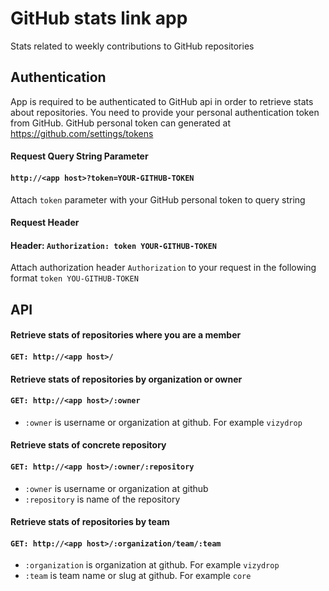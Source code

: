 # GitHub stats link app
Stats related to weekly contributions to GitHub repositories
 
## Authentication
App is required to be authenticated to GitHub api in order to retrieve stats about repositories. You need to provide your personal authentication token from GitHub. GitHub personal token can generated at https://github.com/settings/tokens

#### Request Query String Parameter
#### ``http://<app host>?token=YOUR-GITHUB-TOKEN``
Attach ``token`` parameter with your GitHub personal token to query string

#### Request Header

#### Header: ``Authorization: token YOUR-GITHUB-TOKEN``  
Attach authorization header ``Authorization`` to your request in the following format ``token YOU-GITHUB-TOKEN`` 

## API

#### Retrieve stats of repositories where you are a member
#### ``GET: http://<app host>/``

#### Retrieve stats of repositories by organization or owner
#### ``GET: http://<app host>/:owner`` 
- ``:owner`` is username or organization at github. For example ``vizydrop`` 

#### Retrieve stats of concrete repository 
#### ``GET: http://<app host>/:owner/:repository`` 
- ``:owner`` is username or organization at github
- ``:repository`` is name of the repository

#### Retrieve stats of repositories by team 
#### ``GET: http://<app host>/:organization/team/:team`` 
- ``:organization`` is organization at github. For example ``vizydrop`` 
- ``:team`` is team name or slug at github. For example ``core`` 
